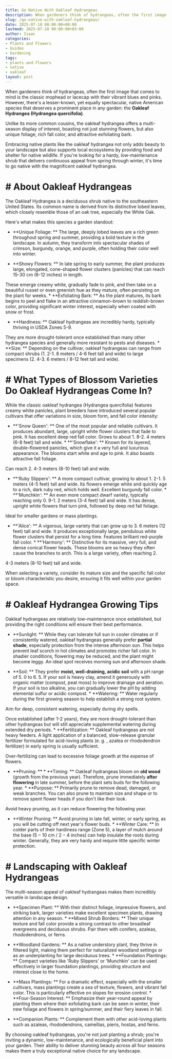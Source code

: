 ```yaml
---
title: Go Native With Oakleaf Hydrangeas
description: When gardeners think of hydrangeas, often the first image that comes to mind is the classic mophead or lacecap with their vibrant blues and pinks.
slug: /go-native-with-oakleaf-hydrangeas/
date: 2025-07-10 00:00:00+00:00
lastmod: 2025-07-10 00:00:00+03:00
author: Isaac
categories:
- Plants and Flowers
- Guides
- Gardening
tags:
- plants-and-flowers
- native
- oakleaf
layout: post
---
```


When gardeners think of hydrangeas, often the first image that comes to mind is the classic mophead or lacecap with their vibrant blues and pinks. However, there's a lesser-known, yet equally spectacular, native American species that deserves a prominent place in any garden: the **Oakleaf Hydrangea (Hydrangea quercifolia)**.

Unlike its more common cousins, the oakleaf hydrangea offers a multi-season display of interest, boasting not just stunning flowers, but also unique foliage, rich fall color, and attractive exfoliating bark.

Embracing native plants like the oakleaf hydrangea not only adds beauty to your landscape but also supports local ecosystems by providing food and shelter for native wildlife. If you're looking for a hardy, low-maintenance shrub that delivers continuous appeal from spring through winter, it's time to go native with the magnificent oakleaf hydrangea.

# # About Oakleaf Hydrangeas

The Oakleaf Hydrangea is a deciduous shrub native to the southeastern United States. Its common name is derived from its distinctive lobed leaves, which closely resemble those of an oak tree, especially the White Oak.

Here's what makes this species a garden standout:

* **Unique Foliage: ** The large, deeply lobed leaves are a rich green throughout spring and summer, providing a bold texture in the landscape. In autumn, they transform into spectacular shades of crimson, burgundy, orange, and purple, often holding their color well into winter.

* **Showy Flowers: ** In late spring to early summer, the plant produces large, elongated, cone-shaped flower clusters (panicles) that can reach 15-30 cm (6-12 inches) in length.

These emerge creamy white, gradually fade to pink, and then take on a beautiful russet or even greenish hue as they mature, often persisting on the plant for weeks. * **Exfoliating Bark: ** As the plant matures, its bark begins to peel and flake in an attractive cinnamon-brown to reddish-brown color, providing significant winter interest, especially when coated with snow or frost.

* **Hardiness: ** Oakleaf hydrangeas are incredibly hardy, typically thriving in USDA Zones 5-9.

They are more drought-tolerant once established than many other hydrangea species and generally more resistant to pests and diseases. * **Size: ** Depending on the cultivar, oakleaf hydrangeas can range from compact shrubs (1. 2-1. 8 meters / 4-6 feet tall and wide) to large specimens (2. 4-3. 6 meters / 8-12 feet tall and wide).

# # What Types of Blossom Varieties Do Oakleaf Hydrangeas Come In?

While the classic oakleaf hydrangea (Hydrangea quercifolia) features creamy white panicles, plant breeders have introduced several popular cultivars that offer variations in size, bloom form, and fall color intensity:

* **'Snow Queen': ** One of the most popular and reliable cultivars. It produces abundant, large, upright white flower clusters that fade to pink. It has excellent deep red fall color. Grows to about 1. 8-2. 4 meters (6-8 feet) tall and wide. * **'Snowflake': ** Known for its layered, double-flowered panicles, which give it a very full and luxurious appearance. The blooms start white and age to pink. It also boasts attractive fall foliage.

Can reach 2. 4-3 meters (8-10 feet) tall and wide.

* **'Ruby Slippers': ** A more compact cultivar, growing to about 1. 2-1. 5 meters (4-5 feet) tall and wide. Its flowers emerge white and quickly age to a rich, dark ruby red, which holds well. Excellent burgundy fall color. * **'Munchkin': ** An even more compact dwarf variety, typically reaching only 0. 9-1. 2 meters (3-4 feet) tall and wide. It has dense, upright white flowers that turn pink, followed by deep red fall foliage.

Ideal for smaller gardens or mass plantings.

* **'Alice': ** A vigorous, large variety that can grow up to 3. 6 meters (12 feet) tall and wide. It produces exceptionally large, pendulous white flower clusters that persist for a long time. Features brilliant red-purple fall color. * **'Harmony': ** Distinctive for its massive, very full, and dense conical flower heads. These blooms are so heavy they often cause the branches to arch. This is a large variety, often reaching 2.

4-3 meters (8-10 feet) tall and wide.

When selecting a variety, consider its mature size and the specific fall color or bloom characteristic you desire, ensuring it fits well within your garden space.

# # Oakleaf Hydrangea Growing Tips

Oakleaf hydrangeas are relatively low-maintenance once established, but providing the right conditions will ensure their best performance.

* **Sunlight: ** While they can tolerate full sun in cooler climates or if consistently watered, oakleaf hydrangeas generally prefer **partial shade**, especially protection from the intense afternoon sun. This helps prevent leaf scorch in hot climates and promotes richer fall color. In shadier conditions, flowering may be reduced, and the plant might become leggy. An ideal spot receives morning sun and afternoon shade.

* **Soil: ** They prefer **moist, well-draining, acidic soil** with a pH range of 5. 0 to 6. 5. If your soil is heavy clay, amend it generously with organic matter (compost, peat moss) to improve drainage and aeration. If your soil is too alkaline, you can gradually lower the pH by adding elemental sulfur or acidic compost. * **Watering: ** Water regularly during the first growing season to help establish a strong root system.

Aim for deep, consistent watering, especially during dry spells.

Once established (after 1-2 years), they are more drought-tolerant than other hydrangeas but will still appreciate supplemental watering during extended dry periods. * **Fertilization: ** Oakleaf hydrangeas are not heavy feeders. A light application of a balanced, slow-release granular fertilizer formulated for acid-loving plants (e. g. , azalea or rhododendron fertilizer) in early spring is usually sufficient.

Over-fertilizing can lead to excessive foliage growth at the expense of flowers.

* **Pruning: ** * **Timing: ** Oakleaf hydrangeas bloom on **old wood** (growth from the previous year). Therefore, prune immediately **after flowering** in late summer, before the plant sets buds for the following year. * **Purpose: ** Primarily prune to remove dead, damaged, or weak branches. You can also prune to maintain size and shape or to remove spent flower heads if you don't like their look.

Avoid heavy pruning, as it can reduce flowering the following year.

* **Winter Pruning: ** Avoid pruning in late fall, winter, or early spring, as you will be cutting off next year's flower buds. * **Winter Care: ** In colder parts of their hardiness range (Zone 5), a layer of mulch around the base ($5-10$ cm / $2-4$ inches) can help insulate the roots during winter. Generally, they are very hardy and require little specific winter protection.

# # Landscaping with Oakleaf Hydrangeas

The multi-season appeal of oakleaf hydrangeas makes them incredibly versatile in landscape design.

* **Specimen Plant: ** With their distinct foliage, impressive flowers, and striking bark, larger varieties make excellent specimen plants, drawing attention in any season. * **Mixed Shrub Borders: ** Their unique texture and fall color provide a strong contrast to other broadleaf evergreens and deciduous shrubs. Pair them with conifers, azaleas, rhododendrons, or ferns.

* **Woodland Gardens: ** As a native understory plant, they thrive in filtered light, making them perfect for naturalized woodland settings or as an underplanting for large deciduous trees. * **Foundation Plantings: ** Compact varieties like 'Ruby Slippers' or 'Munchkin' can be used effectively in larger foundation plantings, providing structure and interest close to the home.

* **Mass Plantings: ** For a dramatic effect, especially with the smaller cultivars, mass plantings create a sea of texture, flowers, and vibrant fall color. This is particularly effective on slopes for erosion control. * **Four-Season Interest: ** Emphasize their year-round appeal by planting them where their exfoliating bark can be seen in winter, their new foliage and flowers in spring/summer, and their fiery leaves in fall.

* **Companion Plants: ** Complement them with other acid-loving plants such as azaleas, rhododendrons, camellias, pieris, hostas, and ferns.

By choosing oakleaf hydrangeas, you're not just planting a shrub; you're inviting a dynamic, low-maintenance, and ecologically beneficial plant into your garden. Their ability to deliver stunning beauty across all four seasons makes them a truly exceptional native choice for any landscape.
